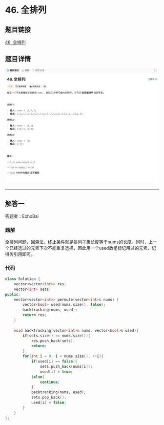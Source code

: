 # 46. 全排列
## 题目链接  
[46. 全排列](https://leetcode.cn/problems/permutations/description/)
## 题目详情
![题目图片](Img/46.png)

***
## 解答一
答题者：EchoBai

### 题解
全排列问题，回溯法。终止条件就是排列子集长度等于nums的长度。同时，上一个已经选过的元素下次不能重复选择，因此用一个used数组标记用过的元素，记得传引用即可。

### 代码
``` cpp
class Solution {
    vector<vector<int>> res;
    vector<int> sets;
public:
    vector<vector<int>> permute(vector<int>& nums) {
        vector<bool> used(nums.size(), false);
        backtracking(nums, used);
        return res;
    }

    void backtracking(vector<int>& nums, vector<bool>& used){
        if(sets.size() == nums.size()){
            res.push_back(sets);
            return;
        }
        for(int i = 0; i < nums.size(); ++i){
            if(used[i] == false){
                sets.push_back(nums[i]);
                used[i] = true;
            }else{
                continue;
            }
            backtracking(nums, used);
            sets.pop_back();
            used[i] = false;
        }
    }
};
```
